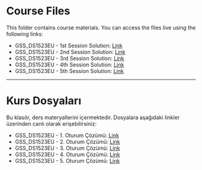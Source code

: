# Course Files

This folder contains course materials. You can access the files live using the following links:

- GSS_DS1523EU - 1st Session Solution: [Link](https://docs.google.com/spreadsheets/d/1J2Rf6KHZ0vNSpmZL5ii1FfSWo4tHg3yJ49oeW3ECF_E/edit?usp=sharing)
- GSS_DS1523EU - 2nd Session Solution: [Link](https://docs.google.com/spreadsheets/d/1p2Btzkx5ntGDcVdmNwdSsSxE32rZ44WU571CE7CHy8s/edit?usp=sharing)
- GSS_DS1523EU - 3rd Session Solution: [Link](https://docs.google.com/spreadsheets/d/1vw3nBmape7v5v36OLB4Qh_lPw1r9WIb-dcwmazgOt_o/edit?usp=sharing)
- GSS_DS1523EU - 4th Session Solution: [Link](https://docs.google.com/spreadsheets/d/1z_EpoCnxbmD9GN5ZC-GWdvbL6iFjgwGaqwpPNyg1WxM/edit?usp=sharing)
- GSS_DS1523EU - 5th Session Solution: [Link](https://docs.google.com/spreadsheets/d/1tvCITB1jOf0-AYVL6J6kS7RaWOtCXEhtm_a72FiR0ig/edit?usp=sharing)

---

# Kurs Dosyaları

Bu klasör, ders materyallerini içermektedir. Dosyalara aşağıdaki linkler üzerinden canlı olarak erişebilirsiniz:

- GSS_DS1523EU - 1. Oturum Çözümü: [Link](https://docs.google.com/spreadsheets/d/1J2Rf6KHZ0vNSpmZL5ii1FfSWo4tHg3yJ49oeW3ECF_E/edit?usp=sharing)
- GSS_DS1523EU - 2. Oturum Çözümü: [Link](https://docs.google.com/spreadsheets/d/1p2Btzkx5ntGDcVdmNwdSsSxE32rZ44WU571CE7CHy8s/edit?usp=sharing)
- GSS_DS1523EU - 3. Oturum Çözümü: [Link](https://docs.google.com/spreadsheets/d/1vw3nBmape7v5v36OLB4Qh_lPw1r9WIb-dcwmazgOt_o/edit?usp=sharing)
- GSS_DS1523EU - 4. Oturum Çözümü: [Link](https://docs.google.com/spreadsheets/d/1z_EpoCnxbmD9GN5ZC-GWdvbL6iFjgwGaqwpPNyg1WxM/edit?usp=sharing)
- GSS_DS1523EU - 5. Oturum Çözümü: [Link](https://docs.google.com/spreadsheets/d/1tvCITB1jOf0-AYVL6J6kS7RaWOtCXEhtm_a72FiR0ig/edit?usp=sharing)

